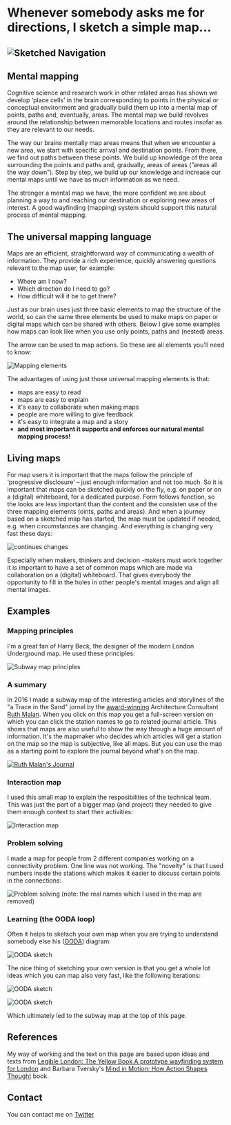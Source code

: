 # Whenever somebody asks me for directions, I sketch a simple map...

![Sketched Navigation](images/SketchedNavigation.png)
---

## Mental mapping

Cognitive science and research work in other related areas has shown we develop ‘place cells’ in the brain corresponding to points in the physical or conceptual environment and gradually build them up into a mental map of points, paths and, eventually, areas. 
The mental map we build revolves around the relationship between memorable locations and routes insofar as they are relevant to our needs. 


The way our brains mentally map areas means that when we encounter a new area, we start with specific arrival and destination points. 
From there, we find out paths between these points. We build up knowledge of the area surrounding the points and paths and, gradually, areas of areas (”areas all the way down”). Step by step, we build up our knowledge and increase our mental maps until we have as much information as we need.

The stronger a mental map we have, the more confident we are about planning a way to and reaching our destination or exploring new areas of interest. A good wayfinding (mapping) system should support this natural process of mental mapping.

## The universal mapping language

Maps are an efficient, straightforward way of communicating a wealth of information. They provide a rich experience, quickly answering questions relevant to the map user, for example:

- Where am I now?
- Which direction do I need to go?
- How difficult will it be to get there?

Just as our brain uses just three basic elements to map the structure of the world, so can the same three elements be used to make maps on paper or digital maps which can be shared with others. Below I give some examples how maps can look like when you use only points, paths and (nested) areas.

The arrow can be used to map actions. So these are all elements you'll need to know:

![Mapping elements](images/DiagrammingTheWorldSketchElements.png)

The advantages of using just those universal mapping elements is that:

- maps are easy to read
- maps are easy to explain
- it's easy to collaborate when making maps
- people are more willing to give feedback
- it's easy to integrate a map and a story
- **and most important it supports and enforces our natural mental mapping process!**

## Living maps

For map users it is important that the maps follow the principle of ‘progressive disclosure’ – just enough information and
not too much. So it is important that maps can be sketched quickly on the fly, e.g. on paper or on a (digital) whiteboard, for a dedicated purpose. Form follows function, so the looks are less important than the content and the consisten use of the three mapping elements (oints, paths and areas). And when a journey based on a sketched map has started, the map must be updated if needed, e.g. when circumstances are changing. And everything is changing very fast these days:

![continues changes](images/Diagram.png)

Especially when makers, thinkers and decision -makers must work together it is important to have a set of common maps which are made via collaboration on a (digital) whiteboard. That gives everybody the opportunity to fill in the holes in other people's mental images and align all mental images.

## Examples

### Mapping principles

I'm a great fan of Harry Beck, the designer of the modern London Underground map. He used these principles:

![Subway map principles](images/Beck.png)

### A summary

In 2016 I made a subway map of the interesting articles and storylines of the  "a Trace in the Sand" jornal by the [award-winning](https://resources.sei.cmu.edu/news-events/events/northrop-award/recipients.cfm) Architecture Consultant [Ruth Malan](http://www.ruthmalan.com/). When you click on this map you get a full-screen version on which you can click the station names to go to related journal article. This shows that maps are also useful to show the way through a huge amount of information. It's the mapmaker who decides which articles will get a station on the map so the map is subjective, like all maps. But you can use the map as a starting point to explore the journal beyond what's on the map.

[![Ruth Malan's Journal](images/RuthMalanJournal.svg)](https://raw.githubusercontent.com/mapbakery/mapbakery.github.io/master/images/RuthMalanJournal.svg)

### Interaction map

I used this small map to explain the resposibilities of the technical team. This was just the part of a bigger map (and project) they needed to give them enough context to start their activities:

![Interaction map](images/interactiondiagram.jpg)

### Problem solving

I made a map for people from 2 different companies working on a connectivity problem. One line was not working. The "novelty" is that I used numbers inside the stations  which makes it easier to discuss certain points in the connections: 

![Problem solving](images/ProblemSolving.png)
(note: the real names which I used in the map are removed)

### Learning (the OODA loop)

Often it helps to sketsch your own map when you are trying to understand somebody else his ([OODA](https://en.wikipedia.org/wiki/OODA_loop#/media/File:OODA.Boyd.svg)) diagram:

![OODA sketch](images/OODAoriginal.png)

The nice thing of sketching your own version is that you get a whole lot ideas which you can map also very fast, like the following iterations:

![OODA sketch](images/SODA.png)

![OODA sketch](images/MODA.png)

Which ultimately led to the subway map at the top of this page.

## References

My way of working and the text on this page are based upon ideas and texts from [Legible London: The Yellow Book A prototype wayfinding system for London](http://content.tfl.gov.uk/ll-yellow-book.pdf) and Barbara Tversky's [Mind in Motion: How Action Shapes Thought](https://www.skeptic.com/science-salon/mind-in-motion-how-action-shapes-thought/) book.


## Contact
You can contact me on [Twitter](https://twitter.com/mapbakery)
